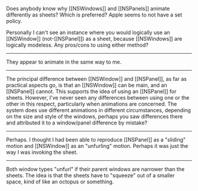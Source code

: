 

Does anybody know why [[NSWindows]] and [[NSPanels]] animate differently as sheets?  Which is preferred?  Apple seems to not have a set policy.

Personally I can't see an instance where you would logically use an [[NSWindow]] (not-[[NSPanel]]) as a sheet, because [[NSWindows]] are logically modeless.  Any pros/cons to using either method?

----

They appear to animate in the same way to me.

----
The principal difference between [[NSWindow]] and [[NSPanel]], as far as practical aspects go, is that an [[NSWindow]] can be main, and an [[NSPanel]] cannot. This supports the idea of using an [[NSPanel]] for sheets. However, I've never seen any differences between using one or the other in this respect, particularly when animations are concerned. The system does use different animations in different circumstances, depending on the size and style of the windows, perhaps you saw differences there and attributed it to a window/panel difference by mistake?

----
Perhaps.  I thought I had been able to reproduce [[NSPanel]] as a "sliding" motion and [[NSWindow]] as an "unfurling" motion.  Perhaps it was just the way I was invoking the sheet.

----

Both window types "unfurl" if their parent windows are narrower than the sheets. The idea is that the sheets have to "squeeze" out of a smaller space, kind of like an octopus or something.